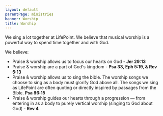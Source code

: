 ```yaml
---
layout: default
parentPage: ministries
banner: Worship
title: Worship
---
```

We sing a lot together at LifePoint. We believe that musical worship is a powerful way to spend time together and with God.

We believe:

- Praise &amp; worship allows us to focus our hearts on God - **Jer 29:13**
- Praise &amp; worship are a part of God's kingdom - **Psa 33, Eph 5:19, &amp; Rev 5:13**
- Praise &amp; worship allows us to sing the bible. The worship songs we choose to sing as a body must glorify God above all. The songs we sing as LifePoint are often quoting or directly inspired by passages from the Bible. **Psa 86:15**
- Praise &amp; worship guides our hearts through a progression &mdash; from entering in as a body to purely vertical worship (singing to God about God) - **Rev 4**
